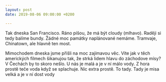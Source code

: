 ```yaml
---
layout: post
date: 2019-08-06 09:00:00 +0200

---
```

Tak dneska San Francisco. Ráno píšou, že má být cloudy (mlhavo). Raději si tedy balíme bundy. Žádné moc památky naplánované nemáme. Tramvaje, Chinatown, ale hlavně ten most. 

Mimochodem dneska jsme přišli na moc zajímavou věc. Víte jak v těch amerických filmech šikanujou tak, že strká lidem hlavu do záchodove mísy? V Čechách by to skoro nešlo. U nás je malá a je v ní málo vody. Z hora prostě teče voda když se splachuje. Nic extra prostě. To tady. Tady je misa velká a je v ní dost vody 